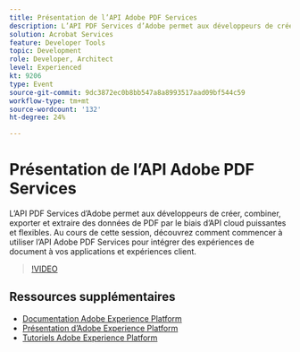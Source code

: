 ```yaml
---
title: Présentation de l’API Adobe PDF Services
description: L’API PDF Services d’Adobe permet aux développeurs de créer, combiner, exporter et extraire des données de PDF par le biais d’API cloud puissantes et flexibles. Au cours de cette session, découvrez comment commencer à utiliser l’API Adobe PDF Services pour intégrer des expériences de document à vos applications et expériences client.
solution: Acrobat Services
feature: Developer Tools
topic: Development
role: Developer, Architect
level: Experienced
kt: 9206
type: Event
source-git-commit: 9dc3872ec0b8bb547a8a8993517aad09bf544c59
workflow-type: tm+mt
source-wordcount: '132'
ht-degree: 24%

---
```


# Présentation de l’API Adobe PDF Services

L’API PDF Services d’Adobe permet aux développeurs de créer, combiner, exporter et extraire des données de PDF par le biais d’API cloud puissantes et flexibles. Au cours de cette session, découvrez comment commencer à utiliser l’API Adobe PDF Services pour intégrer des expériences de document à vos applications et expériences client.


>[!VIDEO](https://video.tv.adobe.com/v/337601/?quality=12&learn=on&hidetitle=true)

## Ressources supplémentaires

- [Documentation Adobe Experience Platform](https://experienceleague.adobe.com/docs/experience-platform.html?lang=fr)
- [Présentation d’Adobe Experience Platform](https://experienceleague.adobe.com/docs/experience-platform/landing/home.html?lang=fr)
- [Tutoriels Adobe Experience Platform](https://experienceleague.adobe.com/docs/platform-learn/tutorials/overview.html?lang=fr)
